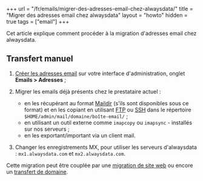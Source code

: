 +++
url = "/fr/emails/migrer-des-adresses-email-chez-alwaysdata/"
title = "Migrer des adresses email chez alwaysdata"
layout = "howto"
hidden = true
tags = ["email"]
+++

Cet article explique comment procéder à la migration d'adresses email chez alwaysdata.

## Transfert manuel

1. [Créer les adresses email](e-mails/create-an-e-mail-address) sur votre interface d'administration, onglet **Emails > Adresses** ;

2. Migrer les emails déjà présents chez le prestataire actuel :
    - en les récupérant au format [Maildir](https://fr.wikipedia.org/wiki/Maildir) (s'ils sont disponibles sous ce format) et en les copiant en utilisant [FTP](remote-access/ftp) ou [SSH](remote-access/ssh) dans le répertoire `$HOME/admin/mail/domaine/boîte-email/` ;
    - en utilisant un outil externe comme `imapcopy` ou `imapsync` - installés sur nos serveurs ;
    - en les exportant/important via un client mail.

3. Changer les enregistrements MX, pour utiliser les serveurs d'alwaysdata : `mx1.alwaysdata.com` et `mx2.alwaysdata.com`.

Cette migration peut être couplée par une [migration de site web](sites/transfer-in) ou encore un [transfert de domaine](domains/transfer-a-domain).
